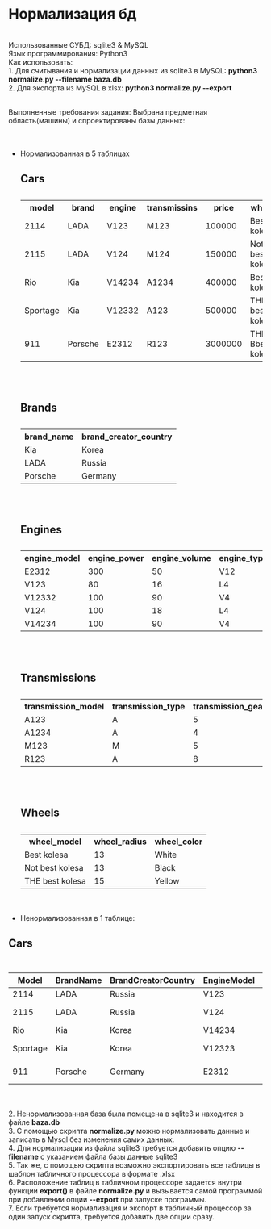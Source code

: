 <h1><b>Нормализация бд</b></h1><br>
Использованные СУБД: sqlite3 & MySQL <br>
Язык программирования: Python3 <br>
Как использовать: <br>
1. Для считывания и нормализации данных из sqlite3 в MySQL: <b>python3 normalize.py --filename baza.db</b> <br>  
2. Для экспорта из MySQL в xlsx: <b>python3 normalize.py --export</b> <br><br>
  

  
Выполненные требования задания:
Выбрана предметная область(машины) и спроектированы базы данных: <br>
      <br><br>
- Нормализованная в 5 таблицах 
      <table>
      <h2><b> Cars </b><h2>
      <tr>
        <th>model</th>
        <th>brand</th>
        <th>engine</th>
        <th>transmissins</th>
        <th>price</th>
        <th>wheel</th>
      </tr>
      <tr><td>2114</td><td>LADA</td><td>V123</td><td>M123</td><td>100000</td><td>Best kolesa</td></tr>
      <tr><td>2115</td><td>LADA</td><td>V124</td><td>M124</td><td>150000</td><td>Not best kolesa</td></tr>
      <tr><td>Rio</td><td>Kia</td><td>V14234</td><td>A1234</td><td>400000</td><td>Best kolesa</td></tr>
      <tr><td>Sportage</td><td>Kia</td><td>V12332</td><td>A123</td><td>500000</td><td>THE best kolesa</td></tr>
      <tr><td>911</td><td>Porsche</td><td>E2312</td><td>R123</td><td>3000000</td><td>THE Bbst kolesa</td></tr>
      </table>
        <br><br>
      <table>
      <h2><b> Brands </b><h2>
      <tr>
        <th>brand_name</th>
        <th>brand_creator_country</th>
      </tr>
      <tr><td>Kia</td><td>Korea</td>
      <tr><td>LADA</td><td>Russia</td>
      <tr><td>Porsche</td><td>Germany</td>
      </table>
       <br><br>
      <table>
      <h2><b> Engines </b><h2>
      <tr>
        <th>engine_model</th>
        <th>engine_power</th>
        <th>engine_volume</th>
        <th>engine_type</th>
      </tr>
      <tr><td>E2312</td><td>300</td><td>50</td><td>V12</td>
      <tr><td>V123</td><td>80</td><td>16</td><td>L4</td>
      <tr><td>V12332</td><td>100</td><td>90</td><td>V4</td>
      <tr><td>V124</td><td>100</td><td>18</td><td>L4</td>
      <tr><td>V14234</td><td>100</td><td>90</td><td>V4</td>
      </table>
       <br><br>
      <table>
      <h2><b> Transmissions </b><h2>
      <tr>
        <th>transmission_model</th>
        <th>transmission_type</th>
        <th>transmission_gears_number</th>
      </tr>
      <tr><td>A123</td><td>A</td><td>5</td>
      <tr><td>A1234</td><td>A</td><td>4</td>
      <tr><td>M123</td><td>M</td><td>5</td>
      <tr><td>R123</td><td>A</td><td>8</td>
      </table>
       <br><br>
      <table>
      <h2><b> Wheels </b><h2>
      <tr>
        <th>wheel_model</th>
        <th>wheel_radius</th>
        <th>wheel_color</th>
      </tr>
      <tr><td>Best kolesa</td><td>13</td><td>White</td>
      <tr><td>Not best kolesa</td><td>13</td><td>Black</td>
      <tr><td>THE best kolesa</td><td>15</td><td>Yellow</td>
      </table>
      <br><br>
- Ненормализованная в 1 таблице:
<table class="table table-bordered table-hover table-condensed">
  <h2><b> Cars </b><h2>
<table class="table table-bordered table-hover table-condensed">
<thead><tr><th title="Field #1">Model</th>
<th title="Field #2">BrandName</th>
<th title="Field #3">BrandCreatorCountry</th>
<th title="Field #4">EngineModel</th>
<th title="Field #5">EnginePower</th>
<th title="Field #6">EngineVolume</th>
<th title="Field #7">EngineType</th>
<th title="Field #8">TransmissionModel</th>
<th title="Field #9">TransmissionType</th>
<th title="Field #10">TransmissionGearsNumber</th>
<th title="Field #11">WheelModel</th>
<th title="Field #12">WheelRadius</th>
<th title="Field #13">WheelColor</th>
<th title="Field #14">Price</th>
</tr></thead>
<tbody><tr>
<td>2114</td>
<td>LADA</td>
<td>Russia</td>
<td>V123</td>
<td align="right">80</td>
<td align="right">16</td>
<td>L4</td>
<td>M123</td>
<td>M</td>
<td align="right">5</td>
<td>Best kolesa</td>
<td align="right">13</td>
<td>White</td>
<td align="right">100000</td>
</tr>
<tr>
<td>2115</td>
<td>LADA</td>
<td>Russia</td>
<td>V124</td>
<td align="right">100</td>
<td align="right">18</td>
<td>L4</td>
<td>M123</td>
<td>M</td>
<td align="right">5</td>
<td>Not best kolesa</td>
<td align="right">13</td>
<td>Black</td>
<td align="right">150000</td>
</tr>
<tr>
<td>Rio</td>
<td>Kia</td>
<td>Korea</td>
<td>V14234</td>
<td align="right">100</td>
<td align="right">90</td>
<td>V4</td>
<td>A1234</td>
<td>A</td>
<td align="right">4</td>
<td>Best kolesa</td>
<td align="right">15</td>
<td>Red</td>
<td align="right">400000</td>
</tr>
<tr>
<td>Sportage</td>
<td>Kia</td>
<td>Korea</td>
<td>V12323</td>
<td align="right">100</td>
<td align="right">90</td>
<td>V4</td>
<td>A123</td>
<td>A</td>
<td align="right">5</td>
<td>THE best kolesa</td>
<td align="right">15</td>
<td>Yellow</td>
<td align="right">500000</td>
</tr>
<tr>
<td>911</td>
<td>Porsche</td>
<td>Germany</td>
<td>E2312</td>
<td align="right">300</td>
<td align="right">50</td>
<td>V12</td>
<td>R123</td>
<td>A</td>
<td align="right">8</td>
<td>THE best kolesa</td>
<td align="right">20</td>
<td>Blue</td>
<td align="right">3000000</td>
</tr>
</tbody></table>
    
<br><br>
2. Ненормализованная база была помещена в sqlite3 и находится в файле <b>baza.db</b><br>
3. С помощью скрипта <b>normalize.py</b> можно нормализовать данные и записать в Mysql без изменения самих данных.<br>
4. Для нормализации из файла sqlite3 требуется добавить опцию <b>--filename</b> c указанием файла базы данные sqlite3<br>
5. Так же, с помощью скрипта возможно экспортировать все таблицы в шаблон табличного процессора в формате .xlsx<br>
6. Расположение таблиц в табличном процессоре задается внутри функции <b>export()</b> в файле <b>normalize.py</b> и вызывается самой программой при добавлении опции <b>--export</b> при запуске программы.<br>
7. Если требуется нормализация и экспорт в табличный процессор за один запуск скрипта, требуется добавить две опции сразу.<br>
